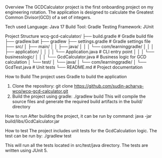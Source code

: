 Overview
The GCDCalculator project is the first onboarding project on my engineering rotation. The application is designed to calculate the
Greatest Common Divisor(GCD) of a set of integers. 

Tech used
Language: Java 17
Build Tool: Gradle
Testing Framework: JUnit

Project Structure
wcq-gcd-calculator/
├── build.gradle       # Gradle build file
├── gradlew.bat
├── gradlew
├── settings.gradle    # Gradle settings file
├── src/
│   ├── main/
│   │   ├── java/
│   │   │   └── com/learninggradle/
│   │   │       ├── application/
│   │   │       │   └── Application.java   # CLI entry point
│   │   │       └── businesslogic/
│   │   │           └── GcdCalculator.java      # Business logic for GCD calculation
│   └── test/
│       └── java/
│           └── com/learninggradle/
│               └── GcdTest.java      # Unit tests
└── README.md           # Project documentation


How to Build
The project uses Gradle to build the application
1. Clone the repository:
    git clone https://github.com/sudin-acharya-wcq/wcq-gcd-calculator.git
2. Build the project using gradle:
   ./gradlew build
This will compile the source files and generate the required build artifacts in the build/ directory

How to run
After building the project, it can be run by command:
    java -jar build/libs/GcdCalculator.jar

How to test
The project includes unit tests for the GcdCalculation logic. The test can be run by:
    ./gradlew test

This will run all the tests located in src/test/java directory. The tests are written using JUnit 5.